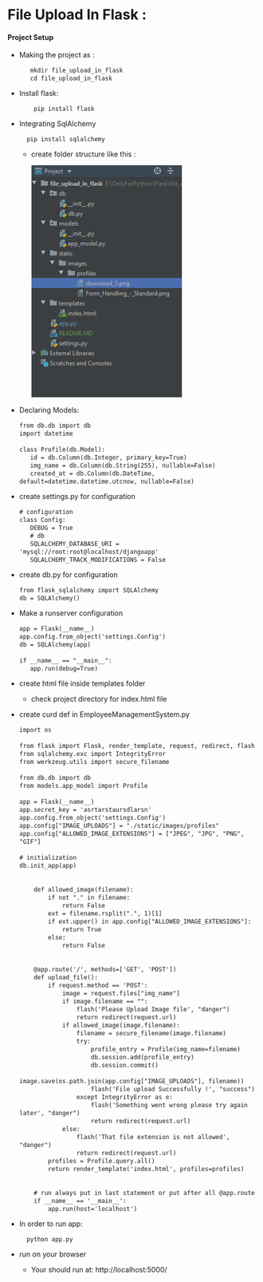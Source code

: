# File Upload In Flask :

#### Project Setup

  - Making the project as :
     ```
        mkdir file_upload_in_flask
		cd file_upload_in_flask
    ```
  - Install flask:
    ```
        pip install flask
    ```
 - Integrating SqlAlchemy
    ```
      pip install sqlalchemy
    ```    
   - create folder structure like this :
 
     ![N|Solid](structure.PNG)
    
  - Declaring Models:
     ```
    from db.db import db
    import datetime
        
    class Profile(db.Model):
        id = db.Column(db.Integer, primary_key=True)
        img_name = db.Column(db.String(255), nullable=False)
        created_at = db.Column(db.DateTime, default=datetime.datetime.utcnow, nullable=False)

    ```
 - create settings.py for configuration
     ```
     # configuration
    class Config:
        DEBUG = True
        # db
        SQLALCHEMY_DATABASE_URI = 'mysql://root:root@localhost/djangoapp'
        SQLALCHEMY_TRACK_MODIFICATIONS = False
    ```
 - create db.py for configuration
     ```
     from flask_sqlalchemy import SQLAlchemy
     db = SQLAlchemy()
    ```
       
 - Make a runserver configuration
     ``` 
    app = Flask(__name__)
    app.config.from_object('settings.Config')
    db = SQLAlchemy(app)
    
    if __name__ == "__main__":
        app.run(debug=True)
    ```
 - create html file inside templates folder
    * check project directory for index.html file
    
 - create curd def in EmployeeManagementSystem.py
    ``` 
    import os

    from flask import Flask, render_template, request, redirect, flash
    from sqlalchemy.exc import IntegrityError
    from werkzeug.utils import secure_filename
    
    from db.db import db
    from models.app_model import Profile
    
    app = Flask(__name__)
    app.secret_key = 'asrtarstaursdlarsn'
    app.config.from_object('settings.Config')
    app.config["IMAGE_UPLOADS"] = "./static/images/profiles"
    app.config["ALLOWED_IMAGE_EXTENSIONS"] = ["JPEG", "JPG", "PNG", "GIF"]
    
    # initialization
    db.init_app(app)
        
        
        def allowed_image(filename):
            if not "." in filename:
                return False
            ext = filename.rsplit(".", 1)[1]
            if ext.upper() in app.config["ALLOWED_IMAGE_EXTENSIONS"]:
                return True
            else:
                return False
        
        
        @app.route('/', methods=['GET', 'POST'])
        def upload_file():
            if request.method == 'POST':
                image = request.files["img_name"]
                if image.filename == "":
                    flash('Please Upload Image file', "danger")
                    return redirect(request.url)
                if allowed_image(image.filename):
                    filename = secure_filename(image.filename)
                    try:
                        profile_entry = Profile(img_name=filename)
                        db.session.add(profile_entry)
                        db.session.commit()
                        image.save(os.path.join(app.config["IMAGE_UPLOADS"], filename))
                        flash('File upload Successfully !', "success")
                    except IntegrityError as e:
                        flash('Something went wrong please try again later', "danger")
                        return redirect(request.url)
                else:
                    flash('That file extension is not allowed', "danger")
                    return redirect(request.url)
            profiles = Profile.query.all()
            return render_template('index.html', profiles=profiles)
        
        
        # run always put in last statement or put after all @app.route
        if __name__ == '__main__':
            app.run(host='localhost')

      ``` 
 - In order to run app:
      ```
	    python app.py
      ```

 - run on your browser
    * Your should run at: http://localhost:5000/
